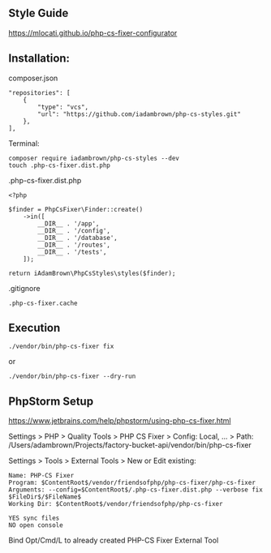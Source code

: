 ## Style Guide
https://mlocati.github.io/php-cs-fixer-configurator

## Installation:
composer.json
```
"repositories": [
    {
        "type": "vcs",
        "url": "https://github.com/iadambrown/php-cs-styles.git"
    },
],
```

Terminal:
```
composer require iadambrown/php-cs-styles --dev
touch .php-cs-fixer.dist.php
```

.php-cs-fixer.dist.php
```
<?php

$finder = PhpCsFixer\Finder::create()
    ->in([
        __DIR__ . '/app',
        __DIR__ . '/config',
        __DIR__ . '/database',
        __DIR__ . '/routes',
        __DIR__ . '/tests',
    ]);

return iAdamBrown\PhpCsStyles\styles($finder);
```

.gitignore
```
.php-cs-fixer.cache
```

## Execution
```
./vendor/bin/php-cs-fixer fix
```
or
```
./vendor/bin/php-cs-fixer --dry-run
```

## PhpStorm Setup

https://www.jetbrains.com/help/phpstorm/using-php-cs-fixer.html

Settings > PHP > Quality Tools > PHP CS Fixer > Config: Local, ... > Path: /Users/adambrown/Projects/factory-bucket-api/vendor/bin/php-cs-fixer

Settings > Tools > External Tools > New or Edit existing:
```
Name: PHP-CS Fixer
Program: $ContentRoot$/vendor/friendsofphp/php-cs-fixer/php-cs-fixer
Arguments: --config=$ContentRoot$/.php-cs-fixer.dist.php --verbose fix $FileDir$/$FileName$
Working Dir: $ContentRoot$/vendor/friendsofphp/php-cs-fixer

YES sync files
NO open console
```

Bind Opt/Cmd/L to already created PHP-CS Fixer External Tool
